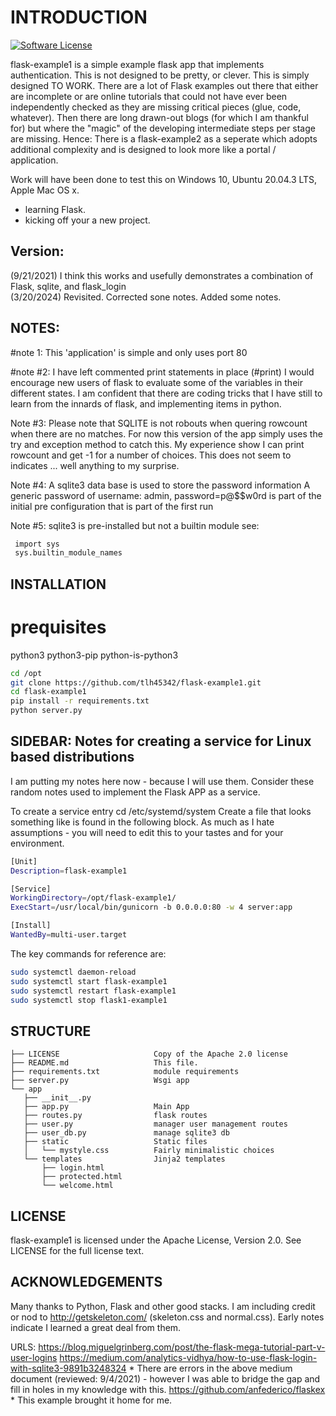 # INTRODUCTION

[![Software License](https://img.shields.io/badge/license-Apache%202-blue)](LICENSE)

flask-example1 is a simple example flask app that implements authentication.  This is not designed to be pretty, or clever. This is simply designed TO WORK.  There are a lot of Flask examples out there that either are incomplete or are online tutorials that could not have ever been independently checked as they are missing critical pieces (glue, code, whatever).  Then there are long drawn-out blogs (for which I am thankful for) but where the "magic" of the developing intermediate steps per stage are missing.  Hence:  There is a flask-example2 as a seperate which adopts additional complexity and is designed to look more like a portal / application. 

Work will have been done to test this on Windows 10, Ubuntu 20.04.3 LTS, Apple Mac OS x.

- learning Flask.
- kicking off your a new project.

## Version:

(9/21/2021)  I think this works and usefully demonstrates a combination of Flask, sqlite, and flask_login\
(3/20/2024)  Revisited.  Corrected sone notes. Added some notes.

## NOTES:

#note 1:  This 'application' is simple and only uses port 80

#note #2: I have left commented print statements in place (#print) I would encourage new users of flask to evaluate some of the variables in their different states.  I am  confident that there are coding tricks that I have still to learn from the innards of flask, and implementing items in python.

Note #3: Please note that SQLITE is not robouts when quering rowcount when there are no matches.  For now this version of the app simply uses the try and exception method to catch this.  My experience show I can print rowcount and get -1 for a number of choices.  This does not seem to indicates ... well anything to my surprise. 

Note #4: A sqlite3 data base is used to store the password information
A generic password of username: admin, password=p@$$w0rd is part of the initial pre configuration that is part of the first run

Note #5: sqlite3 is pre-installed but not a builtin module
see:
```bash
 import sys
 sys.builtin_module_names
```

## INSTALLATION

# prequisites

python3
python3-pip
python-is-python3

```bash
cd /opt
git clone https://github.com/tlh45342/flask-example1.git
cd flask-example1
pip install -r requirements.txt
python server.py
```

## SIDEBAR: Notes for creating a service for Linux based distributions

I am putting my notes here now - because I will use them.  Consider these random notes used to implement the Flask APP as a service.

To create a service entry cd /etc/systemd/system
Create a file that looks something like is found in the following block.
As much as I hate assumptions - you will need to edit this to your tastes and for your environment.

```bash
[Unit]
Description=flask-example1

[Service]
WorkingDirectory=/opt/flask-example1/
ExecStart=/usr/local/bin/gunicorn -b 0.0.0.0:80 -w 4 server:app

[Install]
WantedBy=multi-user.target
```

The key commands for reference are: 

```bash
sudo systemctl daemon-reload
sudo systemctl start flask-example1
sudo systemctl restart flask-example1
sudo systemctl stop flask1-example1
```

## STRUCTURE

    ├── LICENSE                     Copy of the Apache 2.0 license
    ├── README.md                   This file.
    ├── requirements.txt            module requirements
    ├── server.py                   Wsgi app
    └── app
       ├── __init__.py
       ├── app.py                   Main App
       ├── routes.py                flask routes
       ├── user.py                  manager user management routes
       ├── user_db.py               manage sqlite3 db       
       ├── static                   Static files
       │   └── mystyle.css          Fairly minimalistic choices   
       └── templates                Jinja2 templates
           ├── login.html
           ├── protected.html
           └── welcome.html
 
## LICENSE

flask-example1 is licensed under the Apache License, Version 2.0. See LICENSE for the full license text.

## ACKNOWLEDGEMENTS

Many thanks to Python, Flask and other good stacks.
I am including credit or nod to http://getskeleton.com/ (skeleton.css and normal.css).
Early notes indicate I learned a great deal from them.  

URLS:
  https://blog.miguelgrinberg.com/post/the-flask-mega-tutorial-part-v-user-logins
  https://medium.com/analytics-vidhya/how-to-use-flask-login-with-sqlite3-9891b3248324
     * There are errors in the above medium document (reviewed: 9/4/2021) - however I was able to bridge the gap and fill in holes in my knowledge with this.
  https://github.com/anfederico/flaskex
     * This example brought it home for me.
